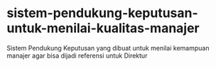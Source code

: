 # sistem-pendukung-keputusan-untuk-menilai-kualitas-manajer
Sistem Pendukung Keputusan yang dibuat untuk menilai kemampuan manajer agar bisa dijadi referensi untuk Direktur
